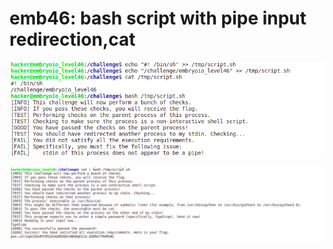 # emb46: bash script with pipe input redirection,cat

![](<../.gitbook/assets/image (50) (1).png>)

![](<../.gitbook/assets/image (182).png>)
